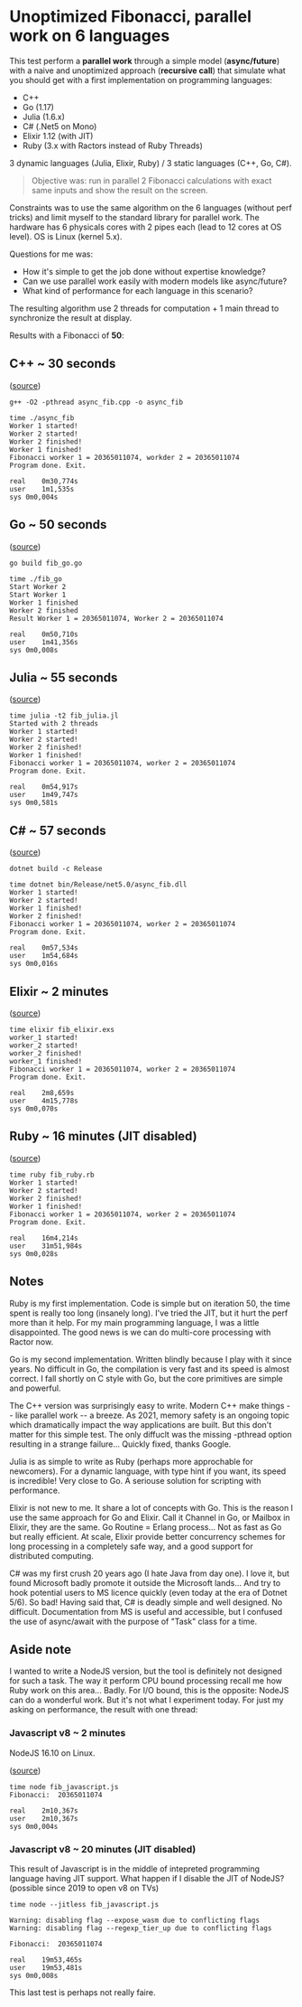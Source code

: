 # Unoptimized Fibonacci, parallel work on 6 languages

This test perform a **parallel work** through a simple model (**async/future**)
with a naive and unoptimized approach (**recursive call**) that simulate what
you should get with a first implementation on programming languages:

- C++
- Go (1.17)
- Julia (1.6.x)
- C# (.Net5 on Mono)
- Elixir 1.12 (with JIT)
- Ruby (3.x with Ractors instead of Ruby Threads)

3 dynamic languages (Julia, Elixir, Ruby) / 3 static languages (C++, Go, C#).

> Objective was: run in parallel 2 Fibonacci calculations with exact same inputs
> and show the result on the screen.

Constraints was to use the same algorithm on the 6 languages (without perf
tricks) and limit myself to the standard library for parallel work. The hardware
has 6 physicals cores with 2 pipes each (lead to 12 cores at OS level). OS is
Linux (kernel 5.x).

Questions for me was:

- How it's simple to get the job done without expertise knowledge?
- Can we use parallel work easily with modern models like async/future?
- What kind of performance for each language in this scenario?

The resulting algorithm use 2 threads for computation + 1 main thread to
synchronize the result at display.

Results with a Fibonacci of **50**:

## C++ ~ 30 seconds

  ([source](./async_fib.cpp))

    g++ -O2 -pthread async_fib.cpp -o async_fib

    time ./async_fib
    Worker 1 started!
    Worker 2 started!
    Worker 2 finished!
    Worker 1 finished!
    Fibonacci worker 1 = 20365011074, workder 2 = 20365011074
    Program done. Exit.

    real	0m30,774s
    user	1m1,535s
    sys	0m0,004s


## Go ~ 50 seconds

  ([source](./fib_go.go))

    go build fib_go.go

    time ./fib_go
    Start Worker 2
    Start Worker 1
    Worker 1 finished
    Worker 2 finished
    Result Worker 1 = 20365011074, Worker 2 = 20365011074

    real	0m50,710s
    user	1m41,356s
    sys	0m0,008s


## Julia ~ 55 seconds

  ([source](./fib_julia.jl))

    time julia -t2 fib_julia.jl
    Started with 2 threads
    Worker 1 started!
    Worker 2 started!
    Worker 2 finished!
    Worker 1 finished!
    Fibonacci worker 1 = 20365011074, worker 2 = 20365011074
    Program done. Exit.

    real	0m54,917s
    user	1m49,747s
    sys	0m0,581s


## C# ~ 57 seconds

  ([source](./Program.cs))

    dotnet build -c Release

    time dotnet bin/Release/net5.0/async_fib.dll
    Worker 1 started!
    Worker 2 started!
    Worker 1 finished!
    Worker 2 finished!
    Fibonacci worker 1 = 20365011074, worker 2 = 20365011074
    Program done. Exit.

    real	0m57,534s
    user	1m54,684s
    sys	0m0,016s


## Elixir ~ 2 minutes

  ([source](./fib_elixir.exs))

    time elixir fib_elixir.exs
    worker_1 started!
    worker_2 started!
    worker_2 finished!
    worker_1 finished!
    Fibonacci worker 1 = 20365011074, worker 2 = 20365011074
    Program done. Exit.

    real	2m8,659s
    user	4m15,778s
    sys	0m0,070s


## Ruby ~ 16 minutes (JIT disabled)

  ([source](./fib_ruby.rb))

    time ruby fib_ruby.rb
    Worker 1 started!
    Worker 2 started!
    Worker 2 finished!
    Worker 1 finished!
    Fibonacci worker 1 = 20365011074, worker 2 = 20365011074
    Program done. Exit.

    real	16m4,214s
    user	31m51,984s
    sys	0m0,028s


## Notes

Ruby is my first implementation. Code is simple but on iteration 50, the time
spent is really too long (insanely long). I've tried the JIT, but it hurt the
perf more than it help. For my main programming language, I was a little
disappointed. The good news is we can do multi-core processing with Ractor now.

Go is my second implementation. Written blindly because I play with it since
years. No difficult in Go, the compilation is very fast and its speed is almost
correct. I fall shortly on C style with Go, but the core primitives are simple
and powerful.

The C++ version was surprisingly easy to write. Modern C++ make things -- like
parallel work -- a breeze. As 2021, memory safety is an ongoing topic which
dramatically impact the way applications are built. But this don't matter for
this simple test. The only diffuclt was the missing -pthread option resulting in
a strange failure... Quickly fixed, thanks Google.

Julia is as simple to write as Ruby (perhaps more approchable for newcomers).
For a dynamic language, with type hint if you want, its speed is incredible!
Very close to Go. A seriouse solution for scripting with performance.

Elixir is not new to me. It share a lot of concepts with Go. This is the reason
I use the same approach for Go and Elixir. Call it Channel in Go, or Mailbox in
Elixir, they are the same. Go Routine = Erlang process... Not as fast as Go but
really efficient. At scale, Elixir provide better concurrency schemes for long
processing in a completely safe way, and a good support for distributed
computing.

C# was my first crush 20 years ago (I hate Java from day one). I love it, but
found Microsoft badly promote it outside the Microsoft lands... And try to hook
potential users to MS licence quickly (even today at the era of Dotnet 5/6). So
bad! Having said that, C# is deadly simple and well designed. No difficult.
Documentation from MS is useful and accessible, but I confused the use of
async/await with the purpose of "Task" class for a time.


## Aside note

I wanted to write a NodeJS version, but the tool is definitely not designed for
such a task. The way it perform CPU bound processing recall me how Ruby work on
this area... Badly. For I/O bound, this is the opposite: NodeJS can do a
wonderful work. But it's not what I experiment today. For just my asking on
performance, the result with one thread:

### Javascript v8 ~ 2 minutes

NodeJS 16.10 on Linux.

  ([source](./fib_javascript.js))

    time node fib_javascript.js
    Fibonacci:  20365011074

    real	2m10,367s
    user	2m10,367s
    sys	0m0,004s

### Javascript v8 ~ 20 minutes (JIT disabled)

This result of Javascript is in the middle of intepreted programming language
having JIT support. What happen if I disable the JIT of NodeJS? (possible since
2019 to open v8 on TVs)

    time node --jitless fib_javascript.js

    Warning: disabling flag --expose_wasm due to conflicting flags
    Warning: disabling flag --regexp_tier_up due to conflicting flags

    Fibonacci:  20365011074

    real	19m53,465s
    user	19m53,481s
    sys	0m0,008s

This last test is perhaps not really faire.
